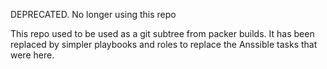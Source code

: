 DEPRECATED. No longer using this repo

This repo used to be used as a git subtree from packer builds.
It has been replaced by simpler playbooks and roles to replace the
Anssible tasks that were here.
